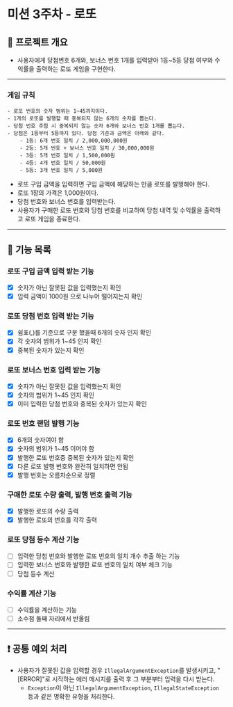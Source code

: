 # 미션 3주차 - 로또

## 📖 프로젝트 개요
- 사용자에게 당첨번호 6개와, 보너스 번호 1개를 입력받아 1등~5등 당첨 여부와 수익률을 출력하는 로또 게임을 구현한다.

---

### 게임 규칙
```
- 로또 번호의 숫자 범위는 1~45까지이다.
- 1개의 로또를 발행할 때 중복되지 않는 6개의 숫자를 뽑는다.
- 당첨 번호 추첨 시 중복되지 않는 숫자 6개와 보너스 번호 1개를 뽑는다.
- 당첨은 1등부터 5등까지 있다. 당첨 기준과 금액은 아래와 같다.
    - 1등: 6개 번호 일치 / 2,000,000,000원
    - 2등: 5개 번호 + 보너스 번호 일치 / 30,000,000원
    - 3등: 5개 번호 일치 / 1,500,000원
    - 4등: 4개 번호 일치 / 50,000원
    - 5등: 3개 번호 일치 / 5,000원
```
- 로또 구입 금액을 입력하면 구입 금액에 해당하는 만큼 로또를 발행해야 한다.
- 로또 1장의 가격은 1,000원이다.
- 당첨 번호와 보너스 번호를 입력받는다.
- 사용자가 구매한 로또 번호와 당첨 번호를 비교하여 당첨 내역 및 수익률을 출력하고 로또 게임을 종료한다.

___

## 🔎 기능 목록

### 로또 구입 금액 입력 받는 기능
  - [x] 숫자가 아닌 잘못된 값을 입력했는지 확인
  - [x] 입력 금액이 1000원 으로 나누어 떨어지는지 확인

### 로또 당첨 번호 입력 받는 기능
  - [x] 쉼표(,)를 기준으로 구분 했을때 6개의 숫자 인지 확인
  - [x] 각 숫자의 범위가 1~45 인지 확인
  - [x] 중복된 숫자가 있는지 확인

### 로또 보너스 번호 입력 받는 기능
  - [x] 숫자가 아닌 잘못된 값을 입력했는지 확인
  - [x] 숫자의 범위가 1~45 인지 확인
  - [x] 이미 입력한 당첨 번호와 중복된 숫자가 있는지 확인

### 로또 번호 랜덤 발행 기능
  - [x] 6개의 숫자여야 함
  - [x] 숫자의 범위가 1~45 이어야 함
  - [x] 발행한 로또 번호중 중복된 숫자가 있는지 확인
  - [x] 다른 로또 발행 번호와 완전히 일치하면 안됨
  - [x] 발행 번호는 오름차순으로 정렬

### 구매한 로또 수량 출력, 발행 번호 출력 기능
  - [x] 발행한 로또의 수량 출력
  - [x] 발행한 로또의 번호를 각각 출력

### 로또 당첨 등수 계산 기능
  - [ ] 입력한 당첨 번호와 발행한 로또 번호의 일치 개수 추출 하는 기능
  - [ ] 입력한 보너스 번호와 발행한 로또 번호의 일치 여부 체크 기능
  - [ ] 당첨 등수 계산

### 수익률 계산 기능
  - [ ] 수익률을 계산하는 기능
  - [ ] 소수점 둘째 자리에서 반올림

---

## ❗ 공통 예외 처리
- 사용자가 잘못된 값을 입력할 경우 `IllegalArgumentException`를 발생시키고, "[ERROR]"로 시작하는 에러 메시지를 출력 후 그 부분부터 입력을 다시 받는다.
    - `Exception`이 아닌 `IllegalArgumentException`, `IllegalStateException` 등과 같은 명확한 유형을 처리한다.
